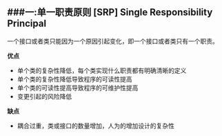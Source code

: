 ###一:单一职责原则 [SRP] Single Responsibility Principal
--------------------------------------------------------------------------
   一个接口或者类只能因为一个原因引起变化，即一个接口或者类只有一个职责。

 **优点**

- 单个类的复杂性降低，每个类实现什么职责都有明确清晰的定义
- 单个类的复杂性降低导致程序的可读性提高
- 单个类的可读性提高导致程序的可维护性提高
- 变更引起的风险降低

 **缺点**

- 耦合过重，类或接口的数量增加，人为的增加设计的复杂性
   
